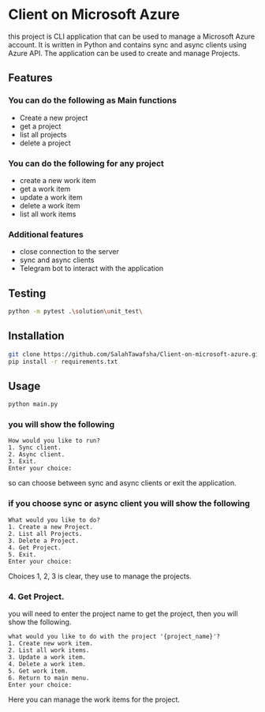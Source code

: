 # Client on Microsoft Azure

this project is CLI application that can be used to manage a Microsoft Azure account. It is written in Python and
contains sync and async clients using Azure API. The application can be used to create and manage Projects.

## Features

### You can do the following as Main functions

- Create a new project
- get a project
- list all projects
- delete a project

### You can do the following for any project

- create a new work item
- get a work item
- update a work item
- delete a work item
- list all work items

### Additional features

- close connection to the server
- sync and async clients
- Telegram bot to interact with the application

## Testing

```bash
python -m pytest .\solution\unit_test\
```

## Installation

```bash
git clone https://github.com/SalahTawafsha/Client-on-microsoft-azure.git
pip install -r requirements.txt
```

## Usage

```bash
python main.py
```

### you will show the following

```
How would you like to run?
1. Sync client.
2. Async client.
3. Exit.
Enter your choice:
```

so can choose between sync and async clients or exit the application.

### if you choose sync or async client you will show the following

```
What would you like to do?
1. Create a new Project.
2. List all Projects.
3. Delete a Project.
4. Get Project.
5. Exit.
Enter your choice:
```

Choices 1, 2, 3 is clear, they use to manage the projects.

### 4. Get Project.

you will need to enter the project name to get the project, then you will show the following.

```
what would you like to do with the project '{project_name}'?
1. Create new work item.
2. List all work items.
3. Update a work item.
4. Delete a work item.
5. Get work item.
6. Return to main menu.
Enter your choice: 
```

Here you can manage the work items for the project.

